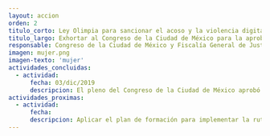 ```yaml
---
layout: accion
orden: 2
titulo_corto: Ley Olimpia para sancionar el acoso y la violencia digital
titulo_largo: Exhortar al Congreso de la Ciudad de México para la aprobación de la iniciativa de la llamada “Ley Olimpia” que sanciona el acoso y la violencia digital
responsable: Congreso de la Ciudad de México y Fiscalía General de Justicia
imagen: mujer.png
imagen-texto: 'mujer'
actividades_concluidas:
  - actividad:
      fecha: 03/dic/2019
      descripcion: El pleno del Congreso de la Ciudad de México aprobó por unanimidad las reformas al Código Penal y la Ley de Acceso de las Mujeres a una vida Libre de Violencia de la Ciudad de México, a fin de sancionar la violencia digital en contra de las mujeres.
actividades_proximas:
  - actividad:
      fecha:
      descripcion: Aplicar el plan de formación para implementar la ruta de investigación tanto para recolección y procesamiento de evidencia digital, modus operandi en medios electrónicos por parte de los Ministerios Públicos, Peritos, Policías de Investigación y Asesores Jurídicos.      
---
```

